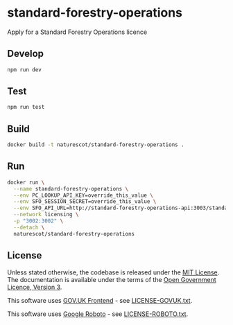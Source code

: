 # standard-forestry-operations

Apply for a Standard Forestry Operations licence

## Develop

```sh
npm run dev
```

## Test

```sh
npm run test
```

## Build

```sh
docker build -t naturescot/standard-forestry-operations .
```

## Run

```sh
docker run \
  --name standard-forestry-operations \
  --env PC_LOOKUP_API_KEY=override_this_value \
  --env SFO_SESSION_SECRET=override_this_value \
  --env SFO_API_URL=http://standard-forestry-operations-api:3003/standard-forestry-operations-api/v1 \
  --network licensing \
  -p "3002:3002" \
  --detach \
  naturescot/standard-forestry-operations
```

## License

Unless stated otherwise, the codebase is released under the [MIT License](LICENSE.txt). The documentation is available under the terms of the [Open Government Licence, Version 3](LICENSE-OGL.md).

This software uses [GOV.UK Frontend](https://github.com/alphagov/govuk-frontend) - see [LICENSE-GOVUK.txt](LICENSE-GOVUK.txt).

This software uses [Google Roboto](https://github.com/google/roboto) - see [LICENSE-ROBOTO.txt](LICENSE-ROBOTO.txt).
